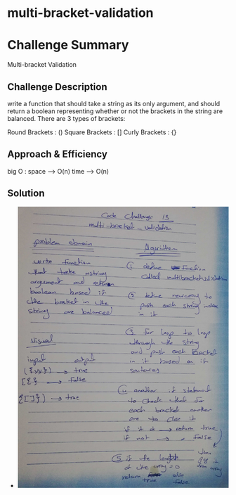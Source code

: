 # multi-bracket-validation

# Challenge Summary

Multi-bracket Validation

## Challenge Description

write a function that should take a string as its only argument, and should return a boolean representing whether or not the brackets in the string are balanced. 
There are 3 types of brackets:

Round Brackets : ()
Square Brackets : []
Curly Brackets : {}

## Approach & Efficiency

big O :
space --> O(n)
time --> O(n)

## Solution
- ![whiteboard Matrix inner Sum ](../../assest/bracket.jpg)
